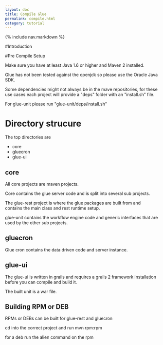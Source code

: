 ```yaml
---
layout: doc
title: Compile Glue
permalink: compile.html
category: tutorial
---
```



{% include nav.markdown %}


#Introduction



#Pre Compile Setup

Make sure you have at least Java 1.6 or higher and Maven 2 installed.

Glue has not been tested against the openjdk so please use the Oracle Java SDK.

Some dependencies might not always be in the mave repositories, for these use cases each project will provide a "deps" folder with an "install.sh" file.

For glue-unit please run "glue-unit/deps/install.sh"


# Directory strucure


The top directories are

* core
* gluecron
* glue-ui


## core

All core projects are maven projects.

Core contains the glue server code and is split into several sub projects.

The glue-rest project is where the glue packages are built from and contains the main class and rest runtime setup.

glue-unit contains the workflow engine code and generic interfaces that are used by the other sub projects.

## gluecron

Glue cron contains the data driven code and server instance.


## glue-ui

The glue-ui is written in grails and requires a grails 2 framework installation before you can compile and build it.

The built unit is a war file.


## Building RPM or DEB

RPMs or DEBs can be built for glue-rest and gluecron


cd into the correct project and run mvn rpm:rpm

for a deb run the alien command on the rpm

